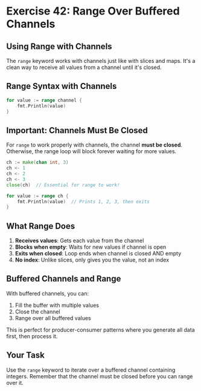 # Exercise 42: Range Over Buffered Channels

## Using Range with Channels

The `range` keyword works with channels just like with slices and maps. It's a clean way to receive all values from a channel until it's closed.

## Range Syntax with Channels

```go
for value := range channel {
    fmt.Println(value)
}
```

## Important: Channels Must Be Closed

For `range` to work properly with channels, the channel **must be closed**. Otherwise, the range loop will block forever waiting for more values.

```go
ch := make(chan int, 3)
ch <- 1
ch <- 2
ch <- 3
close(ch)  // Essential for range to work!

for value := range ch {
    fmt.Println(value)  // Prints 1, 2, 3, then exits
}
```

## What Range Does

1. **Receives values**: Gets each value from the channel
2. **Blocks when empty**: Waits for new values if channel is open
3. **Exits when closed**: Loop ends when channel is closed AND empty
4. **No index**: Unlike slices, only gives you the value, not an index

## Buffered Channels and Range

With buffered channels, you can:
1. Fill the buffer with multiple values
2. Close the channel
3. Range over all buffered values

This is perfect for producer-consumer patterns where you generate all data first, then process it.

## Your Task

Use the `range` keyword to iterate over a buffered channel containing integers. Remember that the channel must be closed before you can range over it.